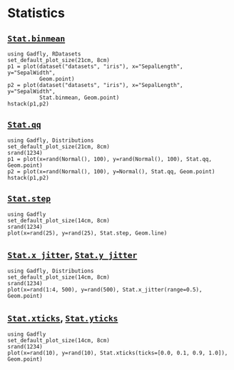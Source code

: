 # Statistics

## [`Stat.binmean`](@ref)

```@example
using Gadfly, RDatasets
set_default_plot_size(21cm, 8cm)
p1 = plot(dataset("datasets", "iris"), x="SepalLength", y="SepalWidth",
          Geom.point)
p2 = plot(dataset("datasets", "iris"), x="SepalLength", y="SepalWidth",
          Stat.binmean, Geom.point)
hstack(p1,p2)
```


## [`Stat.qq`](@ref)

```@example
using Gadfly, Distributions
set_default_plot_size(21cm, 8cm)
srand(1234)
p1 = plot(x=rand(Normal(), 100), y=rand(Normal(), 100), Stat.qq, Geom.point)
p2 = plot(x=rand(Normal(), 100), y=Normal(), Stat.qq, Geom.point)
hstack(p1,p2)
```


## [`Stat.step`](@ref)

```@example
using Gadfly
set_default_plot_size(14cm, 8cm)
srand(1234)
plot(x=rand(25), y=rand(25), Stat.step, Geom.line)
```


## [`Stat.x_jitter`](@ref), [`Stat.y_jitter`](@ref)

```@example
using Gadfly, Distributions
set_default_plot_size(14cm, 8cm)
srand(1234)
plot(x=rand(1:4, 500), y=rand(500), Stat.x_jitter(range=0.5), Geom.point)
```


## [`Stat.xticks`](@ref), [`Stat.yticks`](@ref)

```@example
using Gadfly
set_default_plot_size(14cm, 8cm)
srand(1234)
plot(x=rand(10), y=rand(10), Stat.xticks(ticks=[0.0, 0.1, 0.9, 1.0]), Geom.point)
```
